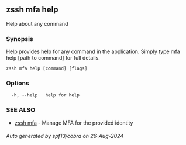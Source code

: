 ## zssh mfa help

Help about any command

### Synopsis

Help provides help for any command in the application.
Simply type mfa help [path to command] for full details.

```
zssh mfa help [command] [flags]
```

### Options

```
  -h, --help   help for help
```

### SEE ALSO

* [zssh mfa](../mfa.md)	 - Manage MFA for the provided identity

###### Auto generated by spf13/cobra on 26-Aug-2024
